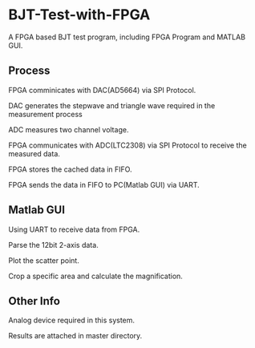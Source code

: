 # BJT-Test-with-FPGA
A FPGA based BJT test program, including FPGA Program and MATLAB GUI.

## Process
FPGA comminicates with DAC(AD5664) via SPI Protocol.

DAC generates the stepwave and triangle wave required in the measurement process

ADC measures two channel voltage.

FPGA communicates with ADC(LTC2308) via SPI Protocol to receive the measured data.

FPGA stores the cached data in FIFO.

FPGA sends the data in FIFO to PC(Matlab GUI) via UART.

## Matlab GUI
Using UART to receive data from FPGA.

Parse the 12bit 2-axis data.

Plot the scatter point.

Crop a specific area and calculate the magnification.

## Other Info
Analog device required in this system.

Results are attached in master directory.